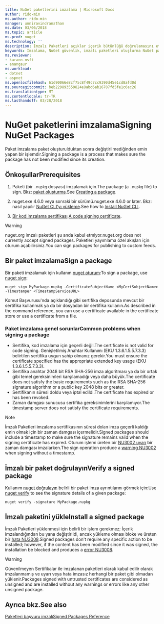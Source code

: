 ```yaml
---
title: NuGet paketlerini imzalama | Microsoft Docs
author: rido-min
ms.author: rido-min
manager: unniravindranathan
ms.date: 03/06/2018
ms.topic: article
ms.prod: nuget
ms.technology: ''
description: İmzalı Paketleri açıklar içerik bütünlüğü doğrulamasını etkinleştirmek için kullanılabilir.
keywords: İmzalama, NuGet güvenlik, imzalı paketleri oluşturma NuGet paketi
ms.reviewer:
- karann-msft
- anangaur
ms.workload:
- dotnet
- aspnet
ms.openlocfilehash: 61d90066e8cf75c8f49c7cc9390d45e1cd8afd0d
ms.sourcegitcommit: beb229893559824e8abd6ab16707fd5fe1c6ac26
ms.translationtype: MT
ms.contentlocale: tr-TR
ms.lasthandoff: 03/28/2018
---
```

# <a name="signing-nuget-packages"></a><span data-ttu-id="a6c56-104">NuGet paketlerini imzalama</span><span class="sxs-lookup"><span data-stu-id="a6c56-104">Signing NuGet Packages</span></span>

<span data-ttu-id="a6c56-105">Paket imzalama paket oluşturulduktan sonra değiştirilmediğinden emin yapan bir işlemdir.</span><span class="sxs-lookup"><span data-stu-id="a6c56-105">Signing a package is a process that makes sure the package has not been modified since its creation.</span></span>

## <a name="prerequisites"></a><span data-ttu-id="a6c56-106">Önkoşullar</span><span class="sxs-lookup"><span data-stu-id="a6c56-106">Prerequisites</span></span>

1. <span data-ttu-id="a6c56-107">Paketi (bir `.nupkg` dosyası) imzalamak için.</span><span class="sxs-lookup"><span data-stu-id="a6c56-107">The package (a `.nupkg` file) to sign.</span></span> <span data-ttu-id="a6c56-108">Bkz: [paket oluşturma](creating-a-package.md).</span><span class="sxs-lookup"><span data-stu-id="a6c56-108">See [Creating a package](creating-a-package.md).</span></span>

1. <span data-ttu-id="a6c56-109">nuget.exe 4.6.0 veya sonraki bir sürümü.</span><span class="sxs-lookup"><span data-stu-id="a6c56-109">nuget.exe 4.6.0 or later.</span></span> <span data-ttu-id="a6c56-110">Bkz: nasıl yapılır [NuGet CLI'yı yükleme](../install-nuget-client-tools.md#nugetexe-cli).</span><span class="sxs-lookup"><span data-stu-id="a6c56-110">See how to [Install NuGet CLI](../install-nuget-client-tools.md#nugetexe-cli).</span></span>

1. <span data-ttu-id="a6c56-111">[Bir kod imzalama sertifikası](../reference/signed-packages-reference.md#get-a-code-signing-certificate).</span><span class="sxs-lookup"><span data-stu-id="a6c56-111">[A code signing certificate](../reference/signed-packages-reference.md#get-a-code-signing-certificate).</span></span>

> [!Warning]
> <span data-ttu-id="a6c56-112">nuget.org imzalı paketleri şu anda kabul etmiyor.</span><span class="sxs-lookup"><span data-stu-id="a6c56-112">nuget.org does not currently accept signed packages.</span></span> <span data-ttu-id="a6c56-113">Paketleri yayımlama özel akışları için oturum açabilirsiniz.</span><span class="sxs-lookup"><span data-stu-id="a6c56-113">You can sign packages for publishing to custom feeds.</span></span>

## <a name="sign-a-package"></a><span data-ttu-id="a6c56-114">Bir paket imzalama</span><span class="sxs-lookup"><span data-stu-id="a6c56-114">Sign a package</span></span>

<span data-ttu-id="a6c56-115">Bir paketi imzalamak için kullanın [nuget oturum](../tools/cli-ref-sign.md):</span><span class="sxs-lookup"><span data-stu-id="a6c56-115">To sign a package, use [nuget sign](../tools/cli-ref-sign.md):</span></span>

```cli
nuget sign MyPackage.nupkg -CertificateSubjectName <MyCertSubjectName> -Timestamper <TimestampServiceURL>
```

<span data-ttu-id="a6c56-116">Komut Başvurusu'nda açıklandığı gibi sertifika deposunda mevcut bir sertifika kullanmak ya da bir dosyadan bir sertifika kullanın.</span><span class="sxs-lookup"><span data-stu-id="a6c56-116">As described in the command reference, you can use a certificate available in the certificate store or use a certificate from a file.</span></span>

### <a name="common-problems-when-signing-a-package"></a><span data-ttu-id="a6c56-117">Paket imzalama genel sorunlar</span><span class="sxs-lookup"><span data-stu-id="a6c56-117">Common problems when signing a package</span></span>

- <span data-ttu-id="a6c56-118">Sertifika, kod imzalama için geçerli değil.</span><span class="sxs-lookup"><span data-stu-id="a6c56-118">The certificate is not valid for code signing.</span></span> <span data-ttu-id="a6c56-119">Genişletilmiş Anahtar Kullanımı (EKU 1.3.6.1.5.5.7.3.3) belirtilen sertifika uygun sahip olmanız gerekir.</span><span class="sxs-lookup"><span data-stu-id="a6c56-119">You must ensure the certificate specified has the appropriate extended key usage (EKU 1.3.6.1.5.5.7.3.3).</span></span>
- <span data-ttu-id="a6c56-120">Sertifika anahtar 2048 bit RSA SHA-256 imza algoritması ya da bir ortak gibi temel gereksinimleri karşılamadığı veya daha büyük.</span><span class="sxs-lookup"><span data-stu-id="a6c56-120">The certificate does not satisfy the basic requirements such as the RSA SHA-256 signature algorithm or a public key 2048 bits or greater.</span></span>
- <span data-ttu-id="a6c56-121">Sertifikanın süresi doldu veya iptal edildi.</span><span class="sxs-lookup"><span data-stu-id="a6c56-121">The certificate has expired or has been revoked.</span></span>
- <span data-ttu-id="a6c56-122">Zaman damgası sunucusu sertifika gereksinimlerini karşılamıyor.</span><span class="sxs-lookup"><span data-stu-id="a6c56-122">The timestamp server does not satisfy the certificate requirements.</span></span>

> [!Note]
> <span data-ttu-id="a6c56-123">İmzalı Paketleri imzalama sertifikasının süresi dolan imza geçerli kaldığı emin olmak için bir zaman damgası içermelidir.</span><span class="sxs-lookup"><span data-stu-id="a6c56-123">Signed packages should include a timestamp to make sure the signature remains valid when the signing certificate has expired.</span></span> <span data-ttu-id="a6c56-124">Oturum işlemi üreten bir [NU3002 uyarı](../reference/Errors-and-Warnings.md#nu3002) bir zaman damgası imzalarken.</span><span class="sxs-lookup"><span data-stu-id="a6c56-124">The sign operation produce a [warning NU3002](../reference/Errors-and-Warnings.md#nu3002) when signing without a timestamp.</span></span>

## <a name="verify-a-signed-package"></a><span data-ttu-id="a6c56-125">İmzalı bir paket doğrulayın</span><span class="sxs-lookup"><span data-stu-id="a6c56-125">Verify a signed package</span></span>

<span data-ttu-id="a6c56-126">Kullanım [nuget doğrulayın](../tools/cli-ref-verify.md) belirli bir paket imza ayrıntılarını görmek için:</span><span class="sxs-lookup"><span data-stu-id="a6c56-126">Use [nuget verify](../tools/cli-ref-verify.md) to see the signature details of a given package:</span></span>

```cli
nuget verify -signature MyPackage.nupkg
```

## <a name="install-a-signed-package"></a><span data-ttu-id="a6c56-127">İmzalı paketini yükle</span><span class="sxs-lookup"><span data-stu-id="a6c56-127">Install a signed package</span></span>

<span data-ttu-id="a6c56-128">İmzalı Paketleri yüklenmesi için belirli bir işlem gerekmez; İçerik imzalandığından bu yana değiştirildi, ancak yükleme olması bloke ve üreten bir [hata NU3008](../reference/Errors-and-Warnings.md#nu3008).</span><span class="sxs-lookup"><span data-stu-id="a6c56-128">Signed packages don't require any specific action to be installed; however, if the content has been modified since it was signed, the installation be blocked and produces a [error NU3008](../reference/Errors-and-Warnings.md#nu3008).</span></span>

> [!Warning]
> <span data-ttu-id="a6c56-129">Güvenilmeyen Sertifikalar ile imzalanan paketleri olarak kabul edilir olarak imzalanmamış ve uyarı veya hata imzasız herhangi bir paket gibi olmadan yüklenir.</span><span class="sxs-lookup"><span data-stu-id="a6c56-129">Packages signed with untrusted certificates are considered as unsigned and are installed without any warnings or errors like any other unsigned package.</span></span>

## <a name="see-also"></a><span data-ttu-id="a6c56-130">Ayrıca bkz.</span><span class="sxs-lookup"><span data-stu-id="a6c56-130">See also</span></span>

[<span data-ttu-id="a6c56-131">Paketleri başvuru imzalı</span><span class="sxs-lookup"><span data-stu-id="a6c56-131">Signed Packages Reference</span></span>](../reference/Signed-Packages-Reference.md)
